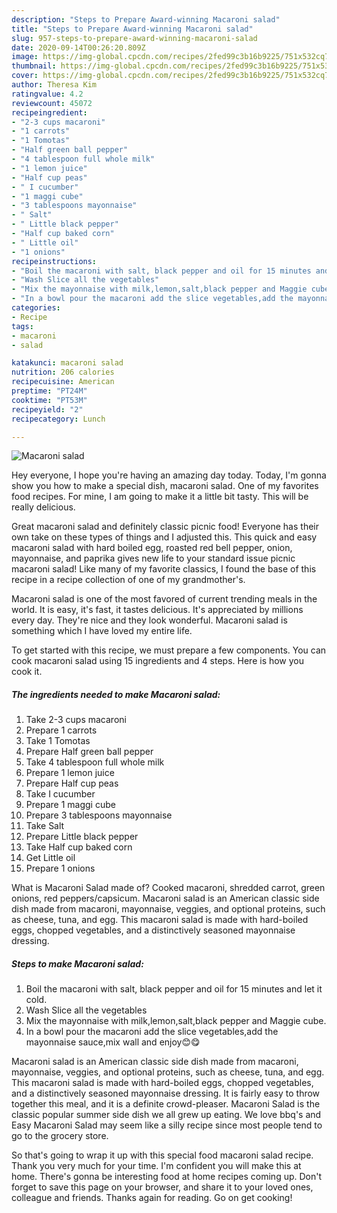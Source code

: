 ```yaml
---
description: "Steps to Prepare Award-winning Macaroni salad"
title: "Steps to Prepare Award-winning Macaroni salad"
slug: 957-steps-to-prepare-award-winning-macaroni-salad
date: 2020-09-14T00:26:20.809Z
image: https://img-global.cpcdn.com/recipes/2fed99c3b16b9225/751x532cq70/macaroni-salad-recipe-main-photo.jpg
thumbnail: https://img-global.cpcdn.com/recipes/2fed99c3b16b9225/751x532cq70/macaroni-salad-recipe-main-photo.jpg
cover: https://img-global.cpcdn.com/recipes/2fed99c3b16b9225/751x532cq70/macaroni-salad-recipe-main-photo.jpg
author: Theresa Kim
ratingvalue: 4.2
reviewcount: 45072
recipeingredient:
- "2-3 cups macaroni"
- "1 carrots"
- "1 Tomotas"
- "Half green ball pepper"
- "4 tablespoon full whole milk"
- "1 lemon juice"
- "Half cup peas"
- " I cucumber"
- "1 maggi cube"
- "3 tablespoons mayonnaise"
- " Salt"
- " Little black pepper"
- "Half cup baked corn"
- " Little oil"
- "1 onions"
recipeinstructions:
- "Boil the macaroni with salt, black pepper and oil for 15 minutes and let it cold."
- "Wash Slice all the vegetables"
- "Mix the mayonnaise with milk,lemon,salt,black pepper and Maggie cube."
- "In a bowl pour the macaroni add the slice vegetables,add the mayonnaise sauce,mix wall and enjoy😊😋"
categories:
- Recipe
tags:
- macaroni
- salad

katakunci: macaroni salad 
nutrition: 206 calories
recipecuisine: American
preptime: "PT24M"
cooktime: "PT53M"
recipeyield: "2"
recipecategory: Lunch

---
```



![Macaroni salad](https://img-global.cpcdn.com/recipes/2fed99c3b16b9225/751x532cq70/macaroni-salad-recipe-main-photo.jpg)

Hey everyone, I hope you're having an amazing day today. Today, I'm gonna show you how to make a special dish, macaroni salad. One of my favorites food recipes. For mine, I am going to make it a little bit tasty. This will be really delicious.

Great macaroni salad and definitely classic picnic food! Everyone has their own take on these types of things and I adjusted this. This quick and easy macaroni salad with hard boiled egg, roasted red bell pepper, onion, mayonnaise, and paprika gives new life to your standard issue picnic macaroni salad! Like many of my favorite classics, I found the base of this recipe in a recipe collection of one of my grandmother&#39;s.

Macaroni salad is one of the most favored of current trending meals in the world. It is easy, it's fast, it tastes delicious. It's appreciated by millions every day. They're nice and they look wonderful. Macaroni salad is something which I have loved my entire life.


To get started with this recipe, we must prepare a few components. You can cook macaroni salad using 15 ingredients and 4 steps. Here is how you cook it.

<!--inarticleads1-->

##### The ingredients needed to make Macaroni salad:

1. Take 2-3 cups macaroni
1. Prepare 1 carrots
1. Take 1 Tomotas
1. Prepare Half green ball pepper
1. Take 4 tablespoon full whole milk
1. Prepare 1 lemon juice
1. Prepare Half cup peas
1. Take  I cucumber
1. Prepare 1 maggi cube
1. Prepare 3 tablespoons mayonnaise
1. Take  Salt
1. Prepare  Little black pepper
1. Take Half cup baked corn
1. Get  Little oil
1. Prepare 1 onions


What is Macaroni Salad made of? Cooked macaroni, shredded carrot, green onions, red peppers/capsicum. Macaroni salad is an American classic side dish made from macaroni, mayonnaise, veggies, and optional proteins, such as cheese, tuna, and egg. This macaroni salad is made with hard-boiled eggs, chopped vegetables, and a distinctively seasoned mayonnaise dressing. 

<!--inarticleads2-->

##### Steps to make Macaroni salad:

1. Boil the macaroni with salt, black pepper and oil for 15 minutes and let it cold.
1. Wash Slice all the vegetables
1. Mix the mayonnaise with milk,lemon,salt,black pepper and Maggie cube.
1. In a bowl pour the macaroni add the slice vegetables,add the mayonnaise sauce,mix wall and enjoy😊😋


Macaroni salad is an American classic side dish made from macaroni, mayonnaise, veggies, and optional proteins, such as cheese, tuna, and egg. This macaroni salad is made with hard-boiled eggs, chopped vegetables, and a distinctively seasoned mayonnaise dressing. It is fairly easy to throw together this meal, and it is a definite crowd-pleaser. Macaroni Salad is the classic popular summer side dish we all grew up eating. We love bbq&#39;s and Easy Macaroni Salad may seem like a silly recipe since most people tend to go to the grocery store. 

So that's going to wrap it up with this special food macaroni salad recipe. Thank you very much for your time. I'm confident you will make this at home. There's gonna be interesting food at home recipes coming up. Don't forget to save this page on your browser, and share it to your loved ones, colleague and friends. Thanks again for reading. Go on get cooking!
